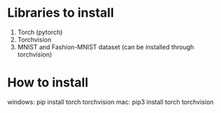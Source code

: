 # Libraries to install
1. Torch (pytorch)
2. Torchvision
3. MNIST and Fashion-MNIST dataset 
   (can be installed through torchvision)
   
# How to install

windows: pip install torch torchvision
mac: pip3 install torch torchvision